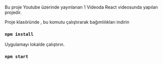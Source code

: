 Bu proje Youtube üzerinde yayınlanan 1 Videoda React videosunda yapılan projedir.


Proje klasöründe , bu komutu çalıştırarak bağımlılıkları indirin

### `npm install`

Uygulamayı lokalde çalıştırın.

### `npm start`

